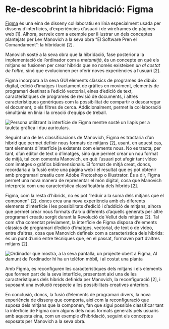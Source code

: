 # Re-descobrint la hibridació: Figma
[Figma](https://www.figma.com/) és una eina de disseny col·laboratiu en línia especialment usada per disseny d’interfícies, d’experiències d’usuari i de wireframes de pàgines web [1]. Alhora, serveix com a exemple per il·lustrar un dels conceptes plantejats per Lev Manovich a la seva obra “El Software Pren el Comandament”: la hibridació [2].

Manovich sosté a la seva obra que la hibridació, fase posterior a la implementació de l’ordinador com a _metamitjà_, és un concepte en què els mitjans es fusionen per crear híbrids que no només existeixen _un al costat de l’altre_, sinó que evolucionen per oferir noves experiències a l’usuari [2].

Figma incorpora a la seva GUI elements clàssics de programes de dibuix digital,  edició d’imatges i tractament de gràfics en moviment, elements de programari destinat a l’edició vectorial, eines d’edició de text, característiques de programes de revisió de documents, i altres característiques genèriques com la possibilitat de compartir o descarregar el document, o els filtres de cerca. Addicionalment, permet la col·laboració simultània en línia i la creació d’equips de treball.

![Persona utilitzant la interfície de Figma mentre sosté un llapis per a tauleta gràfica i duu auriculars.](https://images.unsplash.com/photo-1621609764180-2ca554a9d6f2?q=80&w=2564&auto=format&fit=crop&ixlib=rb-4.0.3&ixid=M3wxMjA3fDB8MHxwaG90by1wYWdlfHx8fGVufDB8fHx8fA==)

Seguint una de les classificacions de Manovich, Figma es tractaria d’un híbrid que permet definir nous formats de mitjans [2], usant, en aquest cas, tant elements d’interfície ja existents com elements nous. No es tracta, per tant, d’un editor de text o d’imatges, sinó que permet crear un nou format de mitjà, tal com comenta Manovich, en què l’usuari pot afegir tant vídeo com imatges o gràfics bidimensionals. El format de mitjà creat, doncs, recordaria a la fusió entre una pàgina web i el resultat que es pot obtenir amb programari creatiu com Adobe Photoshop o Illustrator. És a dir, Figma permet una nova manera de representar el món digital, cosa que Manovich interpreta com una característica classificatòria dels híbrids [2].

Figma, com la resta d’híbrids, no es pot “reduir a la suma dels mitjans que el componen” [2], doncs crea una nova experiència amb els diferents elements d’interfície i les possibilitats d’edició i d’addició de mitjans, alhora que permet crear nous formats d’arxiu diferents d’aquells generats per altre programari creatiu sorgit durant la Revolució de Vellut dels mitjans [2]. Tal com s’ha comentat prèviament, la interfície de Figma disposa d’elements clàssics de programari d’edició d’imatges, vectorial, de text o de vídeo, entre d’altres, cosa que Manovich defineix com a característica dels híbrids: és un punt d’unió entre tècniques que, en el passat, formaven part d’altres mitjans [2].

![Ordinador que mostra, a la seva pantalla, un projecte obert a Figma, Al damunt de l'ordinador hi ha un telèfon mòbil, i al costat una planta](https://images.unsplash.com/photo-1605907126120-f68611516ecc?q=80&w=2670&auto=format&fit=crop&ixlib=rb-4.0.3&ixid=M3wxMjA3fDB8MHxwaG90by1wYWdlfHx8fGVufDB8fHx8fA==)

Amb Figma, es reconfiguren les característiques dels mitjans i els elements que formen part de la seva interfície, presentant així una de les característiques dels híbrids definida per Manovich, la reconfiguració [2], i suposant una evolució respecte a les possibilitats creatives anteriors.

En conclusió, doncs, la fusió d’elements de programari divers, la nova experiència de disseny que comporta, així com la reconfiguració que suposa dels mitjans que la componen, fan que sigui possible classificar tant la interfície de Figma com alguns dels nous formats generats pels usuaris amb aquesta eina, com un exemple d’hibridació, seguint els conceptes exposats per Manovich a la seva obra.
